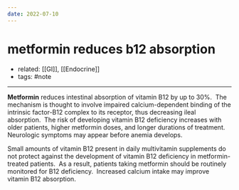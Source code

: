 ```yaml
---
date: 2022-07-10
---
```


# metformin reduces b12 absorption

- related: [[GI]], [[Endocrine]]
- tags: #note
---

**Metformin** reduces intestinal absorption of vitamin B12 by up to 30%.  The mechanism is thought to involve impaired calcium-dependent binding of the intrinsic factor-B12 complex to its receptor, thus decreasing ileal absorption.  The risk of developing vitamin B12 deficiency increases with older patients, higher metformin doses, and longer durations of treatment.  Neurologic symptoms may appear before anemia develops.

Small amounts of vitamin B12 present in daily multivitamin supplements do not protect against the development of vitamin B12 deficiency in metformin-treated patients.  As a result, patients taking metformin should be routinely monitored for B12 deficiency.  Increased calcium intake may improve vitamin B12 absorption.
